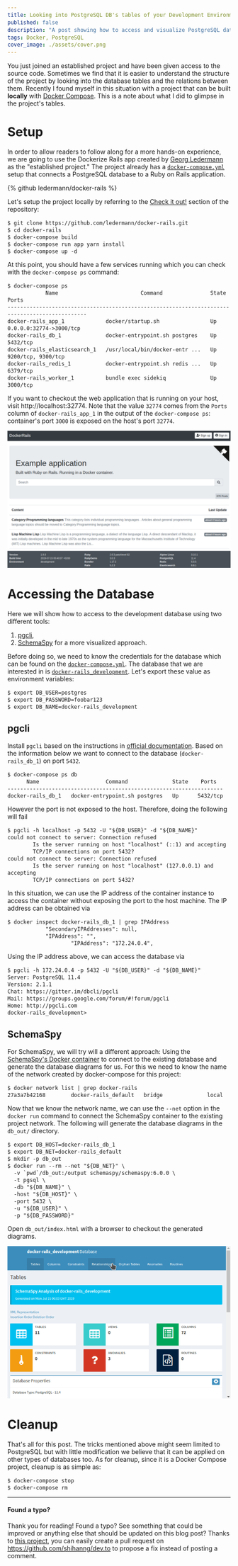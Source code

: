 ```yaml
---
title: Looking into PostgreSQL DB's tables of your Development Environment
published: false
description: "A post showing how to access and visualize PostgreSQL database hosted in Docker container."
tags: Docker, PostgreSQL
cover_image: ./assets/cover.png
---
```


You just joined an established project and have been given access to the source code. Sometimes we find that it is easier to understand the structure of the project by looking into the database tables and the relations between them. Recently I found myself in this situation with a project that can be built **locally** with [Docker Compose](https://docs.docker.com/compose/). This is a note about what I did to glimpse in the project's tables.

# Setup

In order to allow readers to follow along for a more hands-on experience, we are going to use the Dockerize Rails app created by [Georg Ledermann](https://github.com/ledermann) as the "established project." The project already has a [`docker-compose.yml`](https://github.com/ledermann/docker-rails/blob/c7e0e5d8be469638d21cd13d500d4e5cd4873f8e/docker-compose.yml) setup that connects a PostgreSQL database to a Ruby on Rails application.

{% github ledermann/docker-rails %}

Let's setup the project locally by referring to the [Check it out!](https://github.com/ledermann/docker-rails/tree/c7e0e5d8be469638d21cd13d500d4e5cd4873f8e#check-it-out) section of the repository:

```console
$ git clone https://github.com/ledermann/docker-rails.git
$ cd docker-rails
$ docker-compose build
$ docker-compose run app yarn install
$ docker-compose up -d
```

At this point, you should have a few services running which you can check with the `docker-compose ps` command:

```console
$ docker-compose ps
            Name                          Command               State            Ports
-----------------------------------------------------------------------------------------------
docker-rails_app_1             docker/startup.sh                Up      0.0.0.0:32774->3000/tcp
docker-rails_db_1              docker-entrypoint.sh postgres    Up      5432/tcp
docker-rails_elasticsearch_1   /usr/local/bin/docker-entr ...   Up      9200/tcp, 9300/tcp
docker-rails_redis_1           docker-entrypoint.sh redis ...   Up      6379/tcp
docker-rails_worker_1          bundle exec sidekiq              Up      3000/tcp
```

If you want to checkout the web application that is running on your host, visit http://localhost:32774. Note that the value `32774` comes from the `Ports` column of `docker-rails_app_1` in the output of the `docker-compose ps`: container's port `3000` is exposed on the host's port `32774`.

![The demo Docker-Rails app](./assets/docker_rails.png)

# Accessing the Database

Here we will show how to access to the development database using two different tools: 

1. [pgcli](https://www.pgcli.com/),
2. [SchemaSpy](https://github.com/schemaspy/schemaspy) for a more visualized approach.

Before doing so, we need to know the credentials for the database which can be found on the [`docker-compose.yml`](https://github.com/ledermann/docker-rails/blob/c7e0e5d8be469638d21cd13d500d4e5cd4873f8e/docker-compose.yml#L33-L34). The database that we are interested in is [`docker-rails_development`](https://github.com/ledermann/docker-rails/blob/c7e0e5d8be469638d21cd13d500d4e5cd4873f8e/config/database.yml#L27-L29). Let's export these value as environment variables:

```console
$ export DB_USER=postgres
$ export DB_PASSWORD=foobar123
$ export DB_NAME=docker-rails_development
```
## pgcli

Install `pgcli` based on the instructions in [official documentation](https://www.pgcli.com/install). Based on the information below we want to connect to the database (`docker-rails_db_1`) on port `5432`.

```console
$ docker-compose ps db
      Name                     Command              State    Ports
--------------------------------------------------------------------
docker-rails_db_1   docker-entrypoint.sh postgres   Up      5432/tcp
```

However the port is not exposed to the host. Therefore, doing the following will fail

```console
$ pgcli -h localhost -p 5432 -U "${DB_USER}" -d "${DB_NAME}"
could not connect to server: Connection refused
        Is the server running on host "localhost" (::1) and accepting
        TCP/IP connections on port 5432?
could not connect to server: Connection refused
        Is the server running on host "localhost" (127.0.0.1) and accepting
        TCP/IP connections on port 5432?
```

In this situation, we can use the IP address of the container instance to access the container without exposing the port to the host machine. The IP address can be obtained via

```console
$ docker inspect docker-rails_db_1 | grep IPAddress
            "SecondaryIPAddresses": null,
            "IPAddress": "",
                    "IPAddress": "172.24.0.4",
```
Using the IP address above, we can access the database via
```console
$ pgcli -h 172.24.0.4 -p 5432 -U "${DB_USER}" -d "${DB_NAME}"
Server: PostgreSQL 11.4
Version: 2.1.1
Chat: https://gitter.im/dbcli/pgcli
Mail: https://groups.google.com/forum/#!forum/pgcli
Home: http://pgcli.com
docker-rails_development>
```

## SchemaSpy

For SchemaSpy, we will try will a different approach: Using the [SchemaSpy's Docker container](https://hub.docker.com/r/schemaspy/schemaspy/) to connect to the existing database and generate the database diagrams for us. For this we need to know the name of the network created by docker-compose for this project:

```console
$ docker network list | grep docker-rails
27a3a7b42168        docker-rails_default   bridge              local
```

Now that we know the network name, we can use the `--net` option in the `docker run` command to connect the SchemaSpy container to the existing project network. The following will generate the database diagrams in the `db_out/` directory.

```console
$ export DB_HOST=docker-rails_db_1
$ export DB_NET=docker-rails_default
$ mkdir -p db_out
$ docker run --rm --net "${DB_NET}" \
  -v `pwd`/db_out:/output schemaspy/schemaspy:6.0.0 \
  -t pgsql \
  -db "${DB_NAME}" \
  -host "${DB_HOST}" \
  -port 5432 \
  -u "${DB_USER}" \
  -p "${DB_PASSWORD}"
```

Open `db_out/index.html` with a browser to checkout the generated diagrams.

![Using SchemaSpy](./assets/schemaspy.gif)

# Cleanup

That's all for this post. The tricks mentioned above might seem limited to PostgreSQL but with little modification we believe that it can be applied on other types of databases too. As for cleanup, since it is a Docker Compose project, cleanup is as simple as:

```console
$ docker-compose stop
$ docker-compose rm
```

---

#### Found a typo?

Thank you for reading! Found a typo? See something that could be improved or anything else that should be updated on this blog post? Thanks to [this project](https://github.com/maxime1992/dev.to), you can easily create a pull request on https://github.com/shihanng/dev.to to propose a fix instead of posting a comment.
